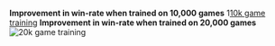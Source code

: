 **Improvement in win-rate when trained on 10,000 games**
1[10k game training](https://i.gyazo.com/119678b3fdfa606144988e8cc6bee205.png)
**Improvement in win-rate when trained on 20,000 games**
![20k game training](https://i.gyazo.com/69e716c22038b7b32929072da2ccec98.jpg)

